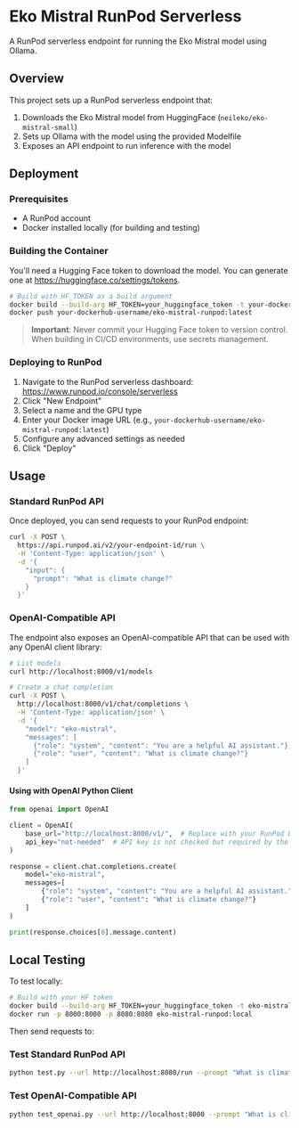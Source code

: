 # Eko Mistral RunPod Serverless

A RunPod serverless endpoint for running the Eko Mistral model using Ollama.

## Overview

This project sets up a RunPod serverless endpoint that:

1. Downloads the Eko Mistral model from HuggingFace (`neileko/eko-mistral-small`)
2. Sets up Ollama with the model using the provided Modelfile
3. Exposes an API endpoint to run inference with the model

## Deployment

### Prerequisites

- A RunPod account
- Docker installed locally (for building and testing)

### Building the Container

You'll need a Hugging Face token to download the model. You can generate one at https://huggingface.co/settings/tokens.

```bash
# Build with HF_TOKEN as a build argument
docker build --build-arg HF_TOKEN=your_huggingface_token -t your-dockerhub-username/eko-mistral-runpod:latest .
docker push your-dockerhub-username/eko-mistral-runpod:latest
```

> **Important**: Never commit your Hugging Face token to version control. When building in CI/CD environments, use secrets management.

### Deploying to RunPod

1. Navigate to the RunPod serverless dashboard: https://www.runpod.io/console/serverless
2. Click "New Endpoint"
3. Select a name and the GPU type
4. Enter your Docker image URL (e.g., `your-dockerhub-username/eko-mistral-runpod:latest`)
5. Configure any advanced settings as needed
6. Click "Deploy"

## Usage

### Standard RunPod API

Once deployed, you can send requests to your RunPod endpoint:

```bash
curl -X POST \
  https://api.runpod.ai/v2/your-endpoint-id/run \
  -H 'Content-Type: application/json' \
  -d '{
    "input": {
      "prompt": "What is climate change?"
    }
  }'
```

### OpenAI-Compatible API

The endpoint also exposes an OpenAI-compatible API that can be used with any OpenAI client library:

```bash
# List models
curl http://localhost:8000/v1/models

# Create a chat completion
curl -X POST \
  http://localhost:8000/v1/chat/completions \
  -H 'Content-Type: application/json' \
  -d '{
    "model": "eko-mistral",
    "messages": [
      {"role": "system", "content": "You are a helpful AI assistant."},
      {"role": "user", "content": "What is climate change?"}
    ]
  }'
```

#### Using with OpenAI Python Client

```python
from openai import OpenAI

client = OpenAI(
    base_url="http://localhost:8000/v1/",  # Replace with your RunPod URL
    api_key="not-needed"  # API key is not checked but required by the client
)

response = client.chat.completions.create(
    model="eko-mistral",
    messages=[
        {"role": "system", "content": "You are a helpful AI assistant."},
        {"role": "user", "content": "What is climate change?"}
    ]
)

print(response.choices[0].message.content)
```

## Local Testing

To test locally:

```bash
# Build with your HF token
docker build --build-arg HF_TOKEN=your_huggingface_token -t eko-mistral-runpod:local .
docker run -p 8000:8000 -p 8080:8080 eko-mistral-runpod:local
```

Then send requests to:

### Test Standard RunPod API

```bash
python test.py --url http://localhost:8080/run --prompt "What is climate change?"
```

### Test OpenAI-Compatible API

```bash
python test_openai.py --url http://localhost:8000 --prompt "What is climate change?"
```